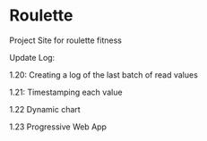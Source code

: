 # Roulette
Project Site for roulette fitness

Update Log:

1.20:
  Creating a log of the last batch of read values

1.21:
  Timestamping each value

1.22
  Dynamic chart

1.23
  Progressive Web App
